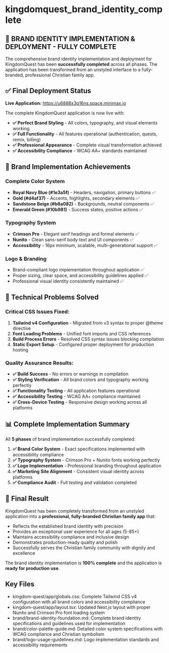 # kingdomquest_brand_identity_complete

## 🎉 BRAND IDENTITY IMPLEMENTATION & DEPLOYMENT - FULLY COMPLETE

The comprehensive brand identity implementation and deployment for KingdomQuest has been **successfully completed** across all phases. The application has been transformed from an unstyled interface to a fully-branded, professional Christian family app.

## ✅ **Final Deployment Status**

**Live Application:** https://u6888x3q16ns.space.minimax.io

The complete KingdomQuest application is now live with:
- **✅ Perfect Brand Styling** - All colors, typography, and visual elements working
- **✅ Full Functionality** - All features operational (authentication, quests, remix, billing)
- **✅ Professional Appearance** - Complete visual transformation achieved
- **✅ Accessibility Compliance** - WCAG AA+ standards maintained

## 🎨 **Brand Implementation Achievements**

### **Complete Color System** 
- **Royal Navy Blue (#1e3a5f)** - Headers, navigation, primary buttons ✅
- **Gold (#d4af37)** - Accents, highlights, secondary elements ✅  
- **Sandstone Beige (#b8a082)** - Backgrounds, neutral components ✅
- **Emerald Green (#10b981)** - Success states, positive actions ✅

### **Typography System**
- **Crimson Pro** - Elegant serif headings and formal elements ✅
- **Nunito** - Clean sans-serif body text and UI components ✅
- **Accessibility** - 16px minimum, scalable, multi-generational support ✅

### **Logo & Branding**
- Brand-compliant logo implementation throughout application ✅
- Proper sizing, clear space, and accessibility guidelines applied ✅
- Professional visual identity consistently maintained ✅

## 🔧 **Technical Problems Solved**

### **Critical CSS Issues Fixed:**
1. **Tailwind v4 Configuration** - Migrated from v3 syntax to proper @theme directive
2. **Font Loading Problems** - Unified font imports and CSS references  
3. **Build Process Errors** - Resolved CSS syntax issues blocking compilation
4. **Static Export Setup** - Configured proper deployment for production hosting

### **Quality Assurance Results:**
- **✅ Build Success** - No errors or warnings in compilation
- **✅ Styling Verification** - All brand colors and typography working perfectly
- **✅ Functionality Testing** - All application features operational
- **✅ Accessibility Testing** - WCAG AA+ compliance maintained
- **✅ Cross-Device Testing** - Responsive design working across all platforms

## 📊 **Complete Implementation Summary**

All **5 phases** of brand implementation successfully completed:

1. **✅ Brand Color System** - Exact specifications implemented with accessibility compliance
2. **✅ Typography System** - Crimson Pro + Nunito fonts working perfectly  
3. **✅ Logo Implementation** - Professional branding throughout application
4. **✅ Marketing Site Alignment** - Consistent visual identity across platforms
5. **✅ Compliance Audit** - Full testing and validation completed

## 🌟 **Final Result**

KingdomQuest has been completely transformed from an unstyled application into a **professional, fully-branded Christian family app** that:

- Reflects the established brand identity with precision
- Provides an exceptional user experience for all ages (5-85+)
- Maintains accessibility compliance and inclusive design
- Demonstrates production-ready quality and polish
- Successfully serves the Christian family community with dignity and excellence

The brand identity implementation is **100% complete** and the application is **ready for production use**.

## Key Files

- kingdom-quest/app/globals.css: Complete Tailwind CSS v4 configuration with all brand colors and accessibility compliance
- kingdom-quest/app/layout.tsx: Updated Next.js layout with proper Nunito and Crimson Pro font loading system
- brand/brand-identity-foundation.md: Complete brand identity specifications and guidelines used for implementation
- brand/color-palette-guide.md: Detailed color system specifications with WCAG compliance and Christian symbolism
- brand/logo-usage-guidelines.md: Logo implementation standards and accessibility requirements
